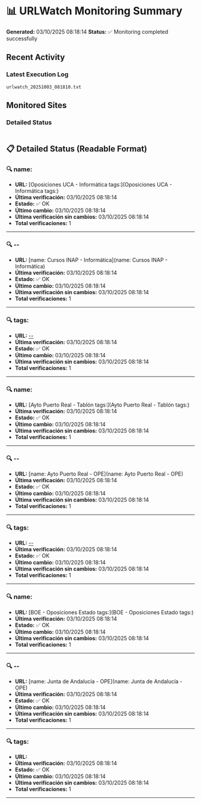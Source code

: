 # 📊 URLWatch Monitoring Summary

**Generated:** 03/10/2025 08:18:14
**Status:** ✅ Monitoring completed successfully

## Recent Activity

### Latest Execution Log
`urlwatch_20251003_081810.txt`

## Monitored Sites

### Detailed Status
```
```

## 📋 Detailed Status (Readable Format)

### 🔍 name:

- **URL:** [Oposiciones UCA - Informática	tags:](Oposiciones UCA - Informática	tags:)
- **Última verificación:** 03/10/2025 08:18:14
- **Estado:** ✅ OK
- **Último cambio:** 03/10/2025 08:18:14
- **Última verificación sin cambios:** 03/10/2025 08:18:14
- **Total verificaciones:** 1

---

### 🔍 --

- **URL:** [name: Cursos INAP - Informática](name: Cursos INAP - Informática)
- **Última verificación:** 03/10/2025 08:18:14
- **Estado:** ✅ OK
- **Último cambio:** 03/10/2025 08:18:14
- **Última verificación sin cambios:** 03/10/2025 08:18:14
- **Total verificaciones:** 1

---

### 🔍 tags:

- **URL:** [--](--)
- **Última verificación:** 03/10/2025 08:18:14
- **Estado:** ✅ OK
- **Último cambio:** 03/10/2025 08:18:14
- **Última verificación sin cambios:** 03/10/2025 08:18:14
- **Total verificaciones:** 1

---

### 🔍 name:

- **URL:** [Ayto Puerto Real - Tablón	tags:](Ayto Puerto Real - Tablón	tags:)
- **Última verificación:** 03/10/2025 08:18:14
- **Estado:** ✅ OK
- **Último cambio:** 03/10/2025 08:18:14
- **Última verificación sin cambios:** 03/10/2025 08:18:14
- **Total verificaciones:** 1

---

### 🔍 --

- **URL:** [name: Ayto Puerto Real - OPE](name: Ayto Puerto Real - OPE)
- **Última verificación:** 03/10/2025 08:18:14
- **Estado:** ✅ OK
- **Último cambio:** 03/10/2025 08:18:14
- **Última verificación sin cambios:** 03/10/2025 08:18:14
- **Total verificaciones:** 1

---

### 🔍 tags:

- **URL:** [--](--)
- **Última verificación:** 03/10/2025 08:18:14
- **Estado:** ✅ OK
- **Último cambio:** 03/10/2025 08:18:14
- **Última verificación sin cambios:** 03/10/2025 08:18:14
- **Total verificaciones:** 1

---

### 🔍 name:

- **URL:** [BOE - Oposiciones Estado	tags:](BOE - Oposiciones Estado	tags:)
- **Última verificación:** 03/10/2025 08:18:14
- **Estado:** ✅ OK
- **Último cambio:** 03/10/2025 08:18:14
- **Última verificación sin cambios:** 03/10/2025 08:18:14
- **Total verificaciones:** 1

---

### 🔍 --

- **URL:** [name: Junta de Andalucía - OPE](name: Junta de Andalucía - OPE)
- **Última verificación:** 03/10/2025 08:18:14
- **Estado:** ✅ OK
- **Último cambio:** 03/10/2025 08:18:14
- **Última verificación sin cambios:** 03/10/2025 08:18:14
- **Total verificaciones:** 1

---

### 🔍 tags:

- **URL:** []()
- **Última verificación:** 03/10/2025 08:18:14
- **Estado:** ✅ OK
- **Último cambio:** 03/10/2025 08:18:14
- **Última verificación sin cambios:** 03/10/2025 08:18:14
- **Total verificaciones:** 1

---

